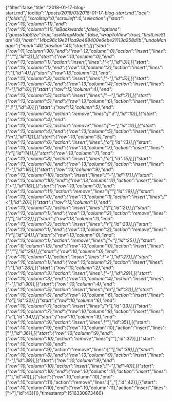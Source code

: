 {"filter":false,"title":"2018-01-17-blog-start.md","tooltip":"/_posts/2018/01/2018-01-17-blog-start.md","ace":{"folds":[],"scrolltop":0,"scrollleft":0,"selection":{"start":{"row":10,"column":11},"end":{"row":10,"column":11},"isBackwards":false},"options":{"guessTabSize":true,"useWrapMode":false,"wrapToView":true},"firstLineState":0},"hash":"14bc96c19e211ca9a468400e6ebe21113a258d1b","undoManager":{"mark":40,"position":40,"stack":[[{"start":{"row":11,"column":30},"end":{"row":12,"column":0},"action":"insert","lines":["",""],"id":2}],[{"start":{"row":13,"column":0},"end":{"row":13,"column":1},"action":"insert","lines":["<"],"id":3}],[{"start":{"row":13,"column":1},"end":{"row":13,"column":2},"action":"insert","lines":["!"],"id":4}],[{"start":{"row":13,"column":2},"end":{"row":13,"column":3},"action":"insert","lines":["-"],"id":5}],[{"start":{"row":13,"column":3},"end":{"row":13,"column":4},"action":"insert","lines":["-"],"id":6}],[{"start":{"row":13,"column":4},"end":{"row":13,"column":5},"action":"insert","lines":["ㅡ"],"id":7}],[{"start":{"row":13,"column":5},"end":{"row":13,"column":6},"action":"insert","lines":["ㅐ"],"id":8}],[{"start":{"row":13,"column":5},"end":{"row":13,"column":6},"action":"remove","lines":["ㅐ"],"id":10}],[{"start":{"row":13,"column":4},"end":{"row":13,"column":5},"action":"remove","lines":["ㅡ"],"id":11}],[{"start":{"row":13,"column":4},"end":{"row":13,"column":5},"action":"insert","lines":["m"],"id":12}],[{"start":{"row":13,"column":5},"end":{"row":13,"column":6},"action":"insert","lines":["o"],"id":13}],[{"start":{"row":13,"column":6},"end":{"row":13,"column":7},"action":"insert","lines":["r"],"id":14}],[{"start":{"row":13,"column":7},"end":{"row":13,"column":8},"action":"insert","lines":["e"],"id":15}],[{"start":{"row":13,"column":8},"end":{"row":13,"column":9},"action":"insert","lines":["-"],"id":16}],[{"start":{"row":13,"column":9},"end":{"row":13,"column":10},"action":"insert","lines":["-"],"id":17}],[{"start":{"row":13,"column":10},"end":{"row":13,"column":11},"action":"insert","lines":[">"],"id":18}],[{"start":{"row":13,"column":0},"end":{"row":13,"column":11},"action":"remove","lines":["<!--more-->"],"id":19}],[{"start":{"row":13,"column":0},"end":{"row":13,"column":1},"action":"insert","lines":["<"],"id":20}],[{"start":{"row":13,"column":1},"end":{"row":13,"column":2},"action":"insert","lines":["f"],"id":21}],[{"start":{"row":13,"column":1},"end":{"row":13,"column":2},"action":"remove","lines":["f"],"id":22}],[{"start":{"row":13,"column":1},"end":{"row":13,"column":2},"action":"insert","lines":["r"],"id":23}],[{"start":{"row":13,"column":1},"end":{"row":13,"column":2},"action":"remove","lines":["r"],"id":24}],[{"start":{"row":13,"column":0},"end":{"row":13,"column":1},"action":"remove","lines":["<"],"id":25}],[{"start":{"row":9,"column":13},"end":{"row":10,"column":0},"action":"insert","lines":["",""],"id":26}],[{"start":{"row":10,"column":0},"end":{"row":10,"column":1},"action":"insert","lines":["<"],"id":27}],[{"start":{"row":10,"column":1},"end":{"row":10,"column":2},"action":"insert","lines":["!"],"id":28}],[{"start":{"row":10,"column":2},"end":{"row":10,"column":3},"action":"insert","lines":["-"],"id":29}],[{"start":{"row":10,"column":3},"end":{"row":10,"column":4},"action":"insert","lines":["-"],"id":30}],[{"start":{"row":10,"column":4},"end":{"row":10,"column":5},"action":"insert","lines":["m"],"id":31}],[{"start":{"row":10,"column":5},"end":{"row":10,"column":6},"action":"insert","lines":["o"],"id":32}],[{"start":{"row":10,"column":6},"end":{"row":10,"column":7},"action":"insert","lines":["r"],"id":33}],[{"start":{"row":10,"column":7},"end":{"row":10,"column":8},"action":"insert","lines":["e"],"id":34}],[{"start":{"row":10,"column":8},"end":{"row":10,"column":9},"action":"insert","lines":["_"],"id":35}],[{"start":{"row":10,"column":9},"end":{"row":10,"column":10},"action":"insert","lines":["_"],"id":36}],[{"start":{"row":10,"column":9},"end":{"row":10,"column":10},"action":"remove","lines":["_"],"id":37}],[{"start":{"row":10,"column":8},"end":{"row":10,"column":9},"action":"remove","lines":["_"],"id":38}],[{"start":{"row":10,"column":8},"end":{"row":10,"column":9},"action":"insert","lines":["-"],"id":39}],[{"start":{"row":10,"column":9},"end":{"row":10,"column":10},"action":"insert","lines":["-"],"id":40}],[{"start":{"row":10,"column":10},"end":{"row":10,"column":11},"action":"insert","lines":["_"],"id":41}],[{"start":{"row":10,"column":10},"end":{"row":10,"column":11},"action":"remove","lines":["_"],"id":42}],[{"start":{"row":10,"column":10},"end":{"row":10,"column":11},"action":"insert","lines":[">"],"id":43}]]},"timestamp":1516330873460}